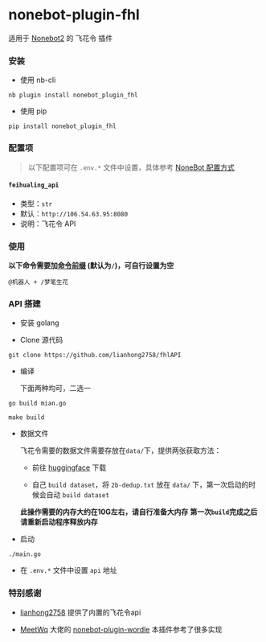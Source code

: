 # nonebot-plugin-fhl

适用于 [Nonebot2](https://github.com/nonebot/nonebot2) 的 飞花令 插件

### 安装

- 使用 nb-cli

```
nb plugin install nonebot_plugin_fhl
```

- 使用 pip

```
pip install nonebot_plugin_fhl
```

### 配置项

> 以下配置项可在 `.env.*` 文件中设置，具体参考 [NoneBot 配置方式](https://nonebot.dev/docs/appendices/config)

#### `feihualing_api`
 - 类型：`str`
 - 默认：`http://106.54.63.95:8080`
 - 说明：飞花令 API

### 使用

**以下命令需要加[命令前缀](https://nonebot.dev/docs/appendices/config#command-start-和-command-separator) (默认为`/`)，可自行设置为空**

```
@机器人 + /梦笔生花
```

### API 搭建

- 安装 golang

- Clone 源代码

```
git clone https://github.com/lianhong2758/fhlAPI
```

- 编译

  下面两种均可，二选一
```
go build mian.go
```
```
make build
```

- 数据文件

   飞花令需要的数据文件需要存放在`data/`下，提供两张获取方法：

   - 前往 [huggingface](https://huggingface.co/qwerdvd/FeiHuaLing) 下载

   - 自己 `build dataset`，将 `2b-dedup.txt` 放在 `data/` 下，第一次启动的时候会自动 `build dataset`

   **此操作需要的内存大约在10G左右，请自行准备大内存**
   **第一次`build`完成之后请重新启动程序释放内存**

- 启动

```
./main.go
```

- 在 `.env.*` 文件中设置 `api` 地址

### 特别感谢

- [lianhong2758](https://github.com/lianhong2758/fhlAPI) 提供了内置的飞花令api

- [MeetWq](https://github.com/MeetWq) 大佬的 [nonebot-plugin-wordle](https://github.com/noneplugin/nonebot-plugin-wordle) 本插件参考了很多实现

